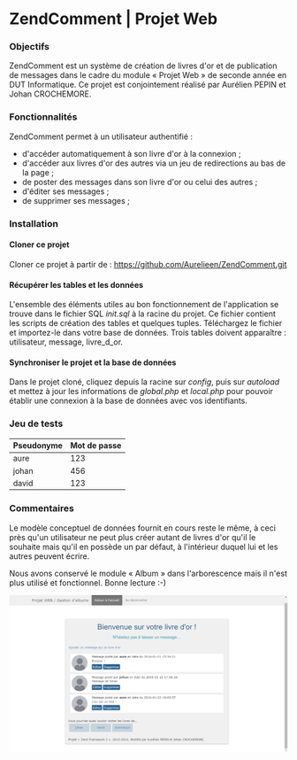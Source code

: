 # ZendComment | Projet Web

### Objectifs
ZendComment est un système de création de livres d'or et de publication de messages dans le cadre du module « Projet Web » de seconde année en DUT Informatique. Ce projet est conjointement réalisé par Aurélien PEPIN et Johan CROCHEMORE.

### Fonctionnalités
ZendComment permet à un utilisateur authentifié :
- d'accéder automatiquement à son livre d'or à la connexion ;
- d'accéder aux livres d'or des autres via un jeu de redirections au bas de la page ;
- de poster des messages dans son livre d'or ou celui des autres ;
- d'éditer ses messages ;
- de supprimer ses messages ;

### Installation
#### Cloner ce projet
Cloner ce projet à partir de : https://github.com/Aurelieen/ZendComment.git

#### Récupérer les tables et les données
L'ensemble des éléments utiles au bon fonctionnement de l'application se trouve dans le fichier SQL *init.sql* à la racine du projet. Ce fichier contient les scripts de création des tables et quelques tuples. Téléchargez le fichier et importez-le dans votre base de données. Trois tables doivent apparaître : utilisateur, message, livre_d_or.

#### Synchroniser le projet et la base de données
Dans le projet cloné, cliquez depuis la racine sur *config*, puis sur *autoload* et mettez à jour les informations de *global.php* et *local.php* pour pouvoir établir une connexion à la base de données avec vos identifiants.

### Jeu de tests
|Pseudonyme|Mot de passe|
|---|---|
|aure|123|
|johan|456|
|david|123|

### Commentaires
Le modèle conceptuel de données fournit en cours reste le même, à ceci près qu'un utilisateur ne peut plus créer autant de livres d'or qu'il le souhaite mais qu'il en possède un par défaut, à l'intérieur duquel lui et les autres peuvent écrire.

Nous avons conservé le module « Album » dans l'arborescence mais il n'est plus utilisé et fonctionnel.
Bonne lecture :-)

![screen](https://raw.githubusercontent.com/Aurelieen/ZendComment/master/msg_livreor.PNG)
